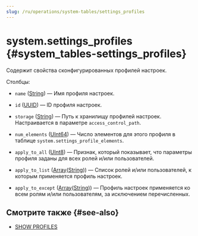 ```yaml
---
slug: /ru/operations/system-tables/settings_profiles
---
```

# system.settings_profiles {#system_tables-settings_profiles}

Содержит свойства сконфигурированных профилей настроек.

Столбцы:
-    `name` ([String](../../sql-reference/data-types/string.md)) — Имя профиля настроек.

-    `id` ([UUID](../../sql-reference/data-types/uuid.md)) — ID профиля настроек.

-    `storage` ([String](../../sql-reference/data-types/string.md)) — Путь к хранилищу профилей настроек. Настраивается в параметре `access_control_path`.

-    `num_elements` ([UInt64](../../sql-reference/data-types/int-uint.md)) — Число элементов для этого профиля в таблице `system.settings_profile_elements`.

-    `apply_to_all` ([UInt8](../../sql-reference/data-types/int-uint.md#uint-ranges)) — Признак, который показывает, что параметры профиля заданы для всех ролей и/или пользователей.

-    `apply_to_list` ([Array](../../sql-reference/data-types/array.md)([String](../../sql-reference/data-types/string.md))) — Список ролей и/или пользователей, к которым применяется профиль настроек.

-    `apply_to_except` ([Array](../../sql-reference/data-types/array.md)([String](../../sql-reference/data-types/string.md))) — Профиль настроек применяется ко всем ролям и/или пользователям, за исключением перечисленных.

## Смотрите также {#see-also}

-   [SHOW PROFILES](../../sql-reference/statements/show.md#show-profiles-statement)
